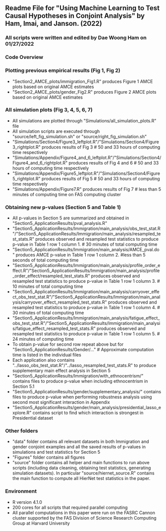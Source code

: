 ## Readme File for "Using Machine Learning to Test Causal Hypotheses in Conjoint Analysis" by Ham, Imai, and Janson. (2022)
### All scripts were written and edited by Dae Woong Ham on 01/27/2022

### Code Overview ### 

### Plotting previous empirical results (Fig 1, Fig 2)
- "Section2_AMCE_plots/immigration_Fig1.R" produces Figure 1 AMCE plots based on original AMCE estimates
- "Section2_AMCE_plots/gender_Fig2.R" produces Figure 2 AMCE plots based on original AMCE estimates

### All simulation plots (Fig 3, 4, 5, 6, 7)
- All simulations are plotted through "Simulations/all_simulation_plots.R" file
- All simulation scripts are executed through "source/left_fig_simulation.sh" or "source/right_fig_simulation.sh"
- "Simulations/Section4/Figure3_leftplot.R"/"Simulations/Section4/Figure3_rightplot.R" produces results of Fig 3 # 50 and 33 hours of computing time respectively 
- "Simulations/Appendix/Figure4_and_6_leftplot.R"/"Simulations/Section4/Figure4_and_6_rightplot.R" produces results of Fig 4 and 6 # 50 and 33 hours of computing time respectively
- "Simulations/Appendix/Figure5_leftplot.R"/"Simulations/Section4/Figure5_rightplot.R" produces results of Fig 5 # 50 and 33 hours of computing time respectively
- "Simulations/Appendix/Figure7.R" produces results of Fig 7 # less than 5 minutes of computing time on FAS computing cluster

### Obtaining new p-values (Section 5 and Table 1)
- All p-values in Section 5 are summarized and obtained in "Section5_ApplicationResults/pval_analysis.R"
- "Section5_ApplicationResults/Immigration/main_analysis/obs_test_stat.R"/"Section5_ApplicationResults/Immigration/main_analysis/resampled_test_stats.R" produces observed and resampled test statistics to produce p-value in Table 1 row 1 column 1. # 30 minutes of total computing time
- "Section5_ApplicationResults/Immigration/main_analysis/AMCE_pval.do" produces AMCE p-value in Table 1 row 1 column 2. #less than 5 seconds of total computing time
- "Section5_ApplicationResults/Immigration/main_analysis/profile_order_effect.R"/"Section5_ApplicationResults/Immigration/main_analysis/profile_order_effect/resampled_test_stats.R" produces observed and resampled test statistics to produce p-value in Table 1 row 1 column 3. # 10 minutes of total computing time
- "Section5_ApplicationResults/Immigration/main_analysis/carryover_effect_obs_test_stat.R"/"Section5_ApplicationResults/Immigration/main_analysis/carryover_effect_resampled_test_stats.R" produces observed and resampled test statistics to produce p-value in Table 1 row 1 column 4. # 30 minutes of total computing time
- "Section5_ApplicationResults/Immigration/main_analysis/fatigue_effect_obs_test_stat.R"/"Section5_ApplicationResults/Immigration/main_analysis/fatigue_effect_resampled_test_stats.R" produces observed and resampled test statistics to produce p-value in Table 1 row 1 column 5. # 24 minutes of computing time
- To obtain p-value for second row repeat above but for "Section5_ApplicationResults/Gender/..." # Approximate computation time is listed in the individual files
- Each application also contains "../lasso_obs_test_stat.R"/"../lasso_resampled_test_stats.R" to produce supplementary main effect analysis in Section 5
- "Section5_ApplicationResults/Immigration/with_ethnocentrism/" contains files to produce p-value when including ethnocentrism in Section 5.1
- "Section5_ApplicationResults/gender/supplementary_analysis/" contains files to produce p-value when performing robustness analysis using second most significant interaction in Appendix 
- "Section5_ApplicationResults/gender/main_analysis/presidential_lasso_explore.R" contains script to find which interaction is strongest in Presidential dataset 

### Other folders
- "data" folder contains all relevant datasets in both Immigration and gender conjoint examples and all the saved results of p-values in simulations and test statistics for Section 5
- "Figures" folder contains all figures
- "source" folder contains all helper and main functions to run above scripts (including data cleaning, obtaining test statistics, generating simulation datasets). In particular "source/hiernet_source.R" contains the main function to compute all HierNet test statistics in the paper. 

### Environment 
- R version 4.1.0
- 200 cores for all scripts that required parallel computing
- All parallel computations in this paper were run on the FASRC Cannon cluster supported by the FAS Division of Science Research Computing Group at Harvard University


